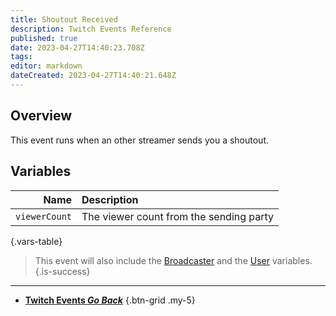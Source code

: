 ```yaml
---
title: Shoutout Received
description: Twitch Events Reference
published: true
date: 2023-04-27T14:40:23.708Z
tags: 
editor: markdown
dateCreated: 2023-04-27T14:40:21.648Z
---
```


## Overview
This event runs when an other streamer sends you a shoutout.

## Variables
Name | Description
----:|:------------
`viewerCount` | The viewer count from the sending party
{.vars-table}

> This event will also include the [Broadcaster](/en/Variables/Broadcaster) and the [User](/en/Variables/User-Variables) variables.
{.is-success}

---

- [<i class="mdi mdi-chevron-left"></i>**Twitch Events *Go Back***](/Platforms/Twitch/Events)
{.btn-grid .my-5}